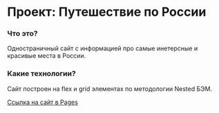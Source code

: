 # Проект: Путешествие по России

### Что это?
Одностраничный сайт с информацией про самые инетерсные и красивые места в России.

### Какие технологии?
Сайт построен на flex и grid элементах по методологии Nested БЭМ.

[Ссылка на сайт в Pages](https://thealekzzz.github.io/russian-travel/pages/index.html)